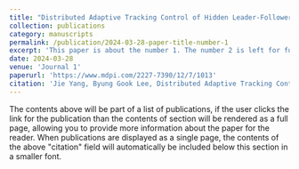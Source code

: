 ```yaml
---
title: "Distributed Adaptive Tracking Control of Hidden Leader-Follower Multi-Agent Systems with Unknown Parameter"
collection: publications
category: manuscripts
permalink: /publication/2024-03-28-paper-title-number-1
excerpt: 'This paper is about the number 1. The number 2 is left for future work.'
date: 2024-03-28
venue: 'Journal 1'
paperurl: 'https://www.mdpi.com/2227-7390/12/7/1013'
citation: 'Jie Yang, Byung Gook Lee, Distributed Adaptive Tracking Control of Hidden Leader-Follower Multi-Agent Systems with Unknown Parameter, Mathematics 2024, 12(7), 1013'
---
```


The contents above will be part of a list of publications, if the user clicks the link for the publication than the contents of section will be rendered as a full page, allowing you to provide more information about the paper for the reader. When publications are displayed as a single page, the contents of the above "citation" field will automatically be included below this section in a smaller font.
